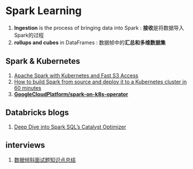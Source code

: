# Spark Learning
1. **Ingestion** is the process of bringing data into Spark : **接收**是将数据导入Spark的过程
2. **rollups and cubes** in DataFrames : 数据帧中的**汇总和多维数据集**

## Spark & Kubernetes
1. [Apache Spark with Kubernetes and Fast S3 Access](https://towardsdatascience.com/apache-spark-with-kubernetes-and-fast-s3-access-27e64eb14e0f)
2. [How to build Spark from source and deploy it to a Kubernetes cluster in 60 minutes](https://towardsdatascience.com/how-to-build-spark-from-source-and-deploy-it-to-a-kubernetes-cluster-in-60-minutes-225829b744f9)
3. [**GoogleCloudPlatform/spark-on-k8s-operator**](https://github.com/GoogleCloudPlatform/spark-on-k8s-operator)


## Databricks blogs
1. [Deep Dive into Spark SQL’s Catalyst Optimizer](https://databricks.com/blog/2015/04/13/deep-dive-into-spark-sqls-catalyst-optimizer.html)

## interviews
1. [数据倾斜面试题知识点总结](https://zhuanlan.zhihu.com/p/151586958)